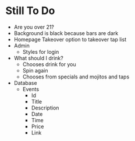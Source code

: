 # Still To Do
- Are you over 21?
- Background is black because bars are dark
- Homepage Takeover option to takeover tap list
- Admin
    - Styles for login
- What should I drink?
    - Chooses drink for you
    - Spin again
    - Chooses from specials and mojitos and taps
- Database
    - Events
        - Id
        - Title
        - Description
        - Date
        - Time
        - Price
        - Link